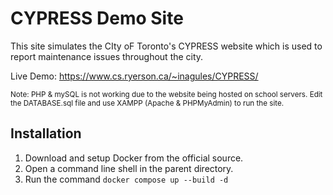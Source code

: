 # CYPRESS Demo Site
This site simulates the  CIty oF Toronto's CYPRESS website which is used to report maintenance issues throughout the city.

Live Demo: https://www.cs.ryerson.ca/~inagules/CYPRESS/

<sub>Note: PHP & mySQL is not working due to the website being hosted on school servers.
Edit the DATABASE.sql file and use XAMPP (Apache & PHPMyAdmin) to run the site.</sub>

## Installation
1. Download and setup Docker from the official source.
2. Open a command line shell in the parent directory.
3. Run the command `docker compose up --build -d`
